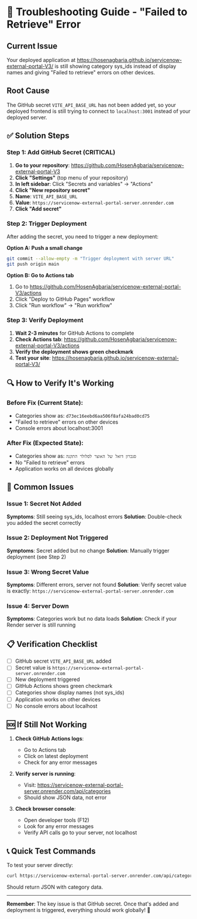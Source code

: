 # 🔧 Troubleshooting Guide - "Failed to Retrieve" Error

## Current Issue
Your deployed application at https://hosenagbaria.github.io/servicenow-external-portal-V3/ is still showing category sys_ids instead of display names and giving "Failed to retrieve" errors on other devices.

## Root Cause
The GitHub secret `VITE_API_BASE_URL` has not been added yet, so your deployed frontend is still trying to connect to `localhost:3001` instead of your deployed server.

## ✅ Solution Steps

### Step 1: Add GitHub Secret (CRITICAL)
1. **Go to your repository**: https://github.com/HosenAgbaria/servicenow-external-portal-V3
2. **Click "Settings"** (top menu of your repository)
3. **In left sidebar**: Click "Secrets and variables" → "Actions"
4. **Click "New repository secret"**
5. **Name**: `VITE_API_BASE_URL`
6. **Value**: `https://servicenow-external-portal-server.onrender.com`
7. **Click "Add secret"**

### Step 2: Trigger Deployment
After adding the secret, you need to trigger a new deployment:

**Option A: Push a small change**
```bash
git commit --allow-empty -m "Trigger deployment with server URL"
git push origin main
```

**Option B: Go to Actions tab**
1. Go to https://github.com/HosenAgbaria/servicenow-external-portal-V3/actions
2. Click "Deploy to GitHub Pages" workflow
3. Click "Run workflow" → "Run workflow"

### Step 3: Verify Deployment
1. **Wait 2-3 minutes** for GitHub Actions to complete
2. **Check Actions tab**: https://github.com/HosenAgbaria/servicenow-external-portal-V3/actions
3. **Verify the deployment shows green checkmark**
4. **Test your site**: https://hosenagbaria.github.io/servicenow-external-portal-V3/

## 🔍 How to Verify It's Working

### Before Fix (Current State):
- Categories show as: `d73ec16eebd6aa506f8afa24bad0cd75`
- "Failed to retrieve" errors on other devices
- Console errors about localhost:3001

### After Fix (Expected State):
- Categories show as: `סנכרון דואל של האוצר לסלולר התקנה`
- No "Failed to retrieve" errors
- Application works on all devices globally

## 🚨 Common Issues

### Issue 1: Secret Not Added
**Symptoms**: Still seeing sys_ids, localhost errors
**Solution**: Double-check you added the secret correctly

### Issue 2: Deployment Not Triggered
**Symptoms**: Secret added but no change
**Solution**: Manually trigger deployment (see Step 2)

### Issue 3: Wrong Secret Value
**Symptoms**: Different errors, server not found
**Solution**: Verify secret value is exactly: `https://servicenow-external-portal-server.onrender.com`

### Issue 4: Server Down
**Symptoms**: Categories work but no data loads
**Solution**: Check if your Render server is still running

## 📋 Verification Checklist

- [ ] GitHub secret `VITE_API_BASE_URL` added
- [ ] Secret value is `https://servicenow-external-portal-server.onrender.com`
- [ ] New deployment triggered
- [ ] GitHub Actions shows green checkmark
- [ ] Categories show display names (not sys_ids)
- [ ] Application works on other devices
- [ ] No console errors about localhost

## 🆘 If Still Not Working

1. **Check GitHub Actions logs**:
   - Go to Actions tab
   - Click on latest deployment
   - Check for any error messages

2. **Verify server is running**:
   - Visit: https://servicenow-external-portal-server.onrender.com/api/categories
   - Should show JSON data, not error

3. **Check browser console**:
   - Open developer tools (F12)
   - Look for any error messages
   - Verify API calls go to your server, not localhost

## 📞 Quick Test Commands

To test your server directly:
```bash
curl https://servicenow-external-portal-server.onrender.com/api/categories
```

Should return JSON with category data.

---

**Remember**: The key issue is that GitHub secret. Once that's added and deployment is triggered, everything should work globally! 🚀